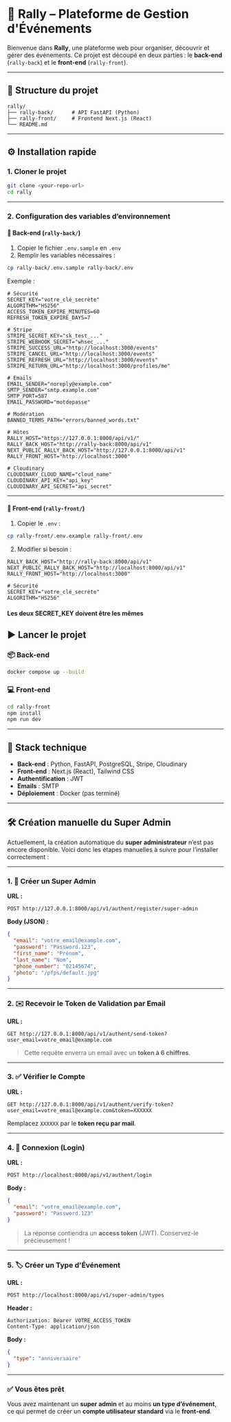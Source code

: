 # 🏁 Rally – Plateforme de Gestion d'Événements

Bienvenue dans **Rally**, une plateforme web pour organiser, découvrir et gérer des événements. Ce projet est découpé en deux parties : le **back-end** (`rally-back`) et le **front-end** (`rally-front`).

---

## 📁 Structure du projet

```
rally/
├── rally-back/      # API FastAPI (Python)
├── rally-front/     # Frontend Next.js (React)
└── README.md
```

---

## ⚙️ Installation rapide

### 1. Cloner le projet

```bash
git clone <your-repo-url>
cd rally
```

---

### 2. Configuration des variables d’environnement

#### 🔧 Back-end (`rally-back/`)

1. Copier le fichier `.env.sample` en `.env`
2. Remplir les variables nécessaires :

```bash
cp rally-back/.env.sample rally-back/.env
```

Exemple :

```env
# Sécurité
SECRET_KEY="votre_clé_secrète"
ALGORITHM="HS256"
ACCESS_TOKEN_EXPIRE_MINUTES=60
REFRESH_TOKEN_EXPIRE_DAYS=7

# Stripe
STRIPE_SECRET_KEY="sk_test_..."
STRIPE_WEBHOOK_SECRET="whsec_..."
STRIPE_SUCCESS_URL="http://localhost:3000/events"
STRIPE_CANCEL_URL="http://localhost:3000/events"
STRIPE_REFRESH_URL="http://localhost:3000/events"
STRIPE_RETURN_URL="http://localhost:3000/profiles/me"

# Emails
EMAIL_SENDER="noreply@example.com"
SMTP_SENDER="smtp.example.com"
SMTP_PORT=587
EMAIL_PASSWORD="motdepasse"

# Modération
BANNED_TERMS_PATH="errors/banned_words.txt"

# Hôtes
RALLY_HOST="https://127.0.0.1:8000/api/v1/"
RALLY_BACK_HOST="http://rally-back:8000/api/v1"
NEXT_PUBLIC_RALLY_BACK_HOST="http://127.0.0.1:8000/api/v1"
RALLY_FRONT_HOST="http://localhost:3000"

# Cloudinary
CLOUDINARY_CLOUD_NAME="cloud_name"
CLOUDINARY_API_KEY="api_key"
CLOUDINARY_API_SECRET="api_secret"
```

---

#### 🔧 Front-end (`rally-front/`)

1. Copier le `.env` :

```bash
cp rally-front/.env.example rally-front/.env
```

2. Modifier si besoin :

```env
RALLY_BACK_HOST="http://rally-back:8000/api/v1"
NEXT_PUBLIC_RALLY_BACK_HOST="http://localhost:8000/api/v1"
RALLY_FRONT_HOST="http://localhost:3000"

# Sécurité
SECRET_KEY="votre_clé_secrète"
ALGORITHM="HS256"
```
#### Les deux SECRET_KEY doivent être les mêmes

## ▶️ Lancer le projet

### 📦 Back-end

```bash
docker compose up --build
```

### 💻 Front-end

```bash
cd rally-front
npm install
npm run dev
```

---

## 🧪 Stack technique

* **Back-end** : Python, FastAPI, PostgreSQL, Stripe, Cloudinary
* **Front-end** : Next.js (React), Tailwind CSS
* **Authentification** : JWT
* **Emails** : SMTP
* **Déploiement** : Docker (pas terminé)

---

## 🛠️ Création manuelle du Super Admin

Actuellement, la création automatique du **super administrateur** n’est pas encore disponible. Voici donc les étapes manuelles à suivre pour l’installer correctement :

---

### 1. 📝 Créer un Super Admin

**URL :**

```http
POST http://127.0.0.1:8000/api/v1/authent/register/super-admin
```

**Body (JSON) :**

```json
{
  "email": "votre_email@example.com",
  "password": "Password.123",
  "first_name": "Prénom",
  "last_name": "Nom",
  "phone_number": "02145674",
  "photo": "/pfps/default.jpg"
}
```

---

### 2. ✉️ Recevoir le Token de Validation par Email

**URL :**

```http
GET http://127.0.0.1:8000/api/v1/authent/send-token?user_email=votre_email@example.com
```

> Cette requête enverra un email avec un **token à 6 chiffres**.

---

### 3. ✅ Vérifier le Compte

**URL :**

```http
GET http://127.0.0.1:8000/api/v1/authent/verify-token?user_email=votre_email@example.com&token=XXXXXX
```

Remplacez `XXXXXX` par le **token reçu par mail**.

---

### 4. 🔐 Connexion (Login)

**URL :**

```http
POST http://localhost:8000/api/v1/authent/login
```

**Body :**

```json
{
  "email": "votre_email@example.com",
  "password": "Password.123"
}
```

> La réponse contiendra un **access token** (JWT). Conservez-le précieusement !

---

### 5. 🏷️ Créer un Type d'Événement

**URL :**

```http
POST http://localhost:8000/api/v1/super-admin/types
```

**Header :**

```http
Authorization: Bearer VOTRE_ACCESS_TOKEN
Content-Type: application/json
```

**Body :**

```json
{
  "type": "anniversaire"
}
```

---

### ✅ Vous êtes prêt

Vous avez maintenant un **super admin** et au moins **un type d’événement**, ce qui permet de créer un **compte utilisateur standard** via le **front-end**.

